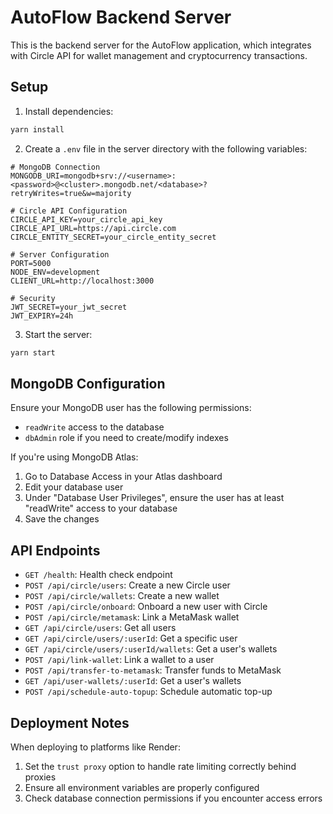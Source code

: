 # AutoFlow Backend Server

This is the backend server for the AutoFlow application, which integrates with Circle API for wallet management and cryptocurrency transactions.

## Setup

1. Install dependencies:
```bash
yarn install
```

2. Create a `.env` file in the server directory with the following variables:
```
# MongoDB Connection
MONGODB_URI=mongodb+srv://<username>:<password>@<cluster>.mongodb.net/<database>?retryWrites=true&w=majority

# Circle API Configuration
CIRCLE_API_KEY=your_circle_api_key
CIRCLE_API_URL=https://api.circle.com
CIRCLE_ENTITY_SECRET=your_circle_entity_secret

# Server Configuration
PORT=5000
NODE_ENV=development
CLIENT_URL=http://localhost:3000

# Security
JWT_SECRET=your_jwt_secret
JWT_EXPIRY=24h
```

3. Start the server:
```bash
yarn start
```

## MongoDB Configuration

Ensure your MongoDB user has the following permissions:
- `readWrite` access to the database
- `dbAdmin` role if you need to create/modify indexes

If you're using MongoDB Atlas:
1. Go to Database Access in your Atlas dashboard
2. Edit your database user
3. Under "Database User Privileges", ensure the user has at least "readWrite" access to your database
4. Save the changes

## API Endpoints

- `GET /health`: Health check endpoint
- `POST /api/circle/users`: Create a new Circle user
- `POST /api/circle/wallets`: Create a new wallet
- `POST /api/circle/onboard`: Onboard a new user with Circle
- `POST /api/circle/metamask`: Link a MetaMask wallet
- `GET /api/circle/users`: Get all users
- `GET /api/circle/users/:userId`: Get a specific user
- `GET /api/circle/users/:userId/wallets`: Get a user's wallets
- `POST /api/link-wallet`: Link a wallet to a user
- `POST /api/transfer-to-metamask`: Transfer funds to MetaMask
- `GET /api/user-wallets/:userId`: Get a user's wallets
- `POST /api/schedule-auto-topup`: Schedule automatic top-up

## Deployment Notes

When deploying to platforms like Render:
1. Set the `trust proxy` option to handle rate limiting correctly behind proxies
2. Ensure all environment variables are properly configured
3. Check database connection permissions if you encounter access errors 